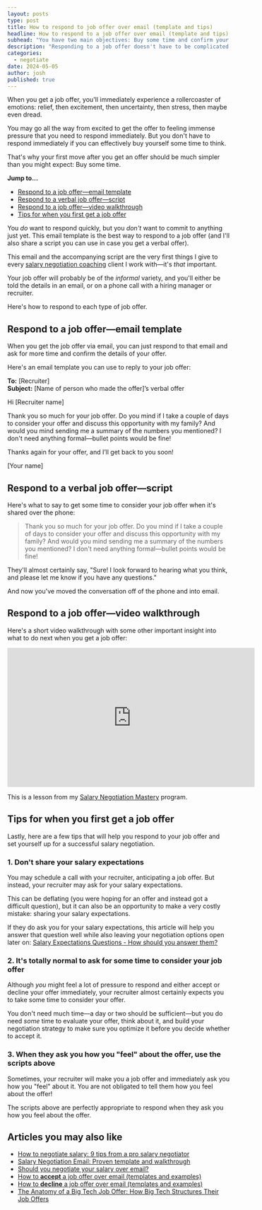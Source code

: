 ```yaml
---
layout: posts
type: post
title: How to respond to job offer over email (template and tips)
headline: How to respond to a job offer over email (template and tips)
subhead: "You have two main objectives: Buy some time and confirm your offer details"
description: "Responding to a job offer doesn't have to be complicated. With this template, you can respond immediately and give yourself time to consider the offer."
categories:
  - negotiate
date: 2024-05-05
author: josh
published: true
---
```

When you get a job offer, you'll immediately experience a rollercoaster of emotions: relief, then excitement, then uncertainty, then stress, then maybe even dread.

You may go all the way from excited to get the offer to feeling immense pressure that you need to respond immediately. But you don't have to respond immediately if you can effectively buy yourself some time to think.

That's why your first move after you get an offer should be much simpler than you might expect: Buy some time.

**Jump to...**

<ul class="arrows">
  <li><i class="fas fa-arrow-circle-right"></i><a href="#respond-email-template">Respond to a job offer—email template</a></li>
	<li><i class="fas fa-arrow-circle-right"></i><a href="#respond-email-script">Respond to a verbal job offer—script</a></li>
	<li><i class="fas fa-arrow-circle-right"></i><a href="#respond-video">Respond to a job offer—video walkthrough</a></li>
	<li><i class="fas fa-arrow-circle-right"></i><a href="#respond-tips">Tips for when you first get a job offer</a></li>
</ul>

You _do_ want to respond quickly, but you _don't_ want to commit to anything just yet. This email template is the best way to respond to a job offer (and I'll also share a script you can use in case you get a verbal offer).

This email and the accompanying script are the very first things I give to every [salary negotiation coaching](/coach/) client I work with—it's _that_ important.

Your job offer will probably be of the *informal* variety, and you'll either be told the details in an email, or on a phone call with a hiring manager or recruiter.

Here's how to respond to each type of job offer.

## <a name="respond-email-template"></a>Respond to a job offer—email template

When you get the job offer via email, you can just respond to that email and ask for more time and confirm the details of your offer.

Here's an email template you can use to reply to your job offer:

<div class="email-block">
  <div class="masthead">
    <p><i class="fas fa-circle"></i><i class="fas fa-circle"></i><i class="fas fa-circle"></i></p>
  </div>
  <div class="email-header">
    <p><strong>To:</strong> [Recruiter]<br>
			<strong>Subject:</strong> [Name of person who made the offer]’s verbal offer</p>
  </div>
  <div class="email-copy">
		<p>Hi [Recruiter name]</p>
		<p>Thank you so much for your job offer. Do you mind if I take a couple of days to consider your offer and discuss this opportunity with my family? And would you mind sending me a summary of the numbers you mentioned? I don't need anything formal—bullet points would be fine!</p>
		<p>Thanks again for your offer, and I’ll get back to you soon!</p>
		<p>[Your name]</p>
  </div>
</div>

## <a name="respond-email-script"></a>Respond to a verbal job offer—script

Here's what to say to get some time to consider your job offer when it's shared over the phone:

> Thank you so much for your job offer. Do you mind if I take a couple of days to consider your offer and discuss this opportunity with my family? And would you mind sending me a summary of the numbers you mentioned? I don't need anything formal—bullet points would be fine!

They'll almost certainly say, "Sure! I look forward to hearing what you think, and please let me know if you have any questions."

And now you've moved the conversation off of the phone and into email.

## <a name="respond-video"></a>Respond to a job offer—video walkthrough

Here's a short video walkthrough with some other important insight into what to do next when you get a job offer:

<iframe width="560" height="315" src="https://www.youtube.com/embed/TGOCHbX6xTg?si=pLEUZPYf8AFwXgWl" title="Do this FIRST when you get your job offer - How to respond to a job offer and buy some time" frameborder="0" allow="accelerometer; autoplay; clipboard-write; encrypted-media; gyroscope; picture-in-picture" allowfullscreen></iframe>

This is a lesson from my [Salary Negotiation Mastery](/salary-negotiation-mastery/) program.

## <a name="respond-tips"></a>Tips for when you first get a job offer

Lastly, here are a few tips that will help you respond to your job offer and set yourself up for a successful salary negotiation.

### 1. Don't share your salary expectations

You may schedule a call with your recruiter, anticipating a job offer. But instead, your recruiter may ask for your salary expectations.

This can be deflating (you were hoping for an offer and instead got a difficult question), but it can also be an opportunity to make a very costly mistake: sharing your salary expectations.

If they do ask you for your salary expectations, this article will help you answer that question well while also leaving your negotiation options open later on: [Salary Expectations Questions - How should you answer them?](https://fearlesssalarynegotiation.com/salary-expectations-interview-question/)

### 2. It's totally normal to ask for some time to consider your job offer

Although _you_ might feel a lot of pressure to respond and either accept or decline your offer immediately, your recruiter almost certainly expects you to take some time to consider your offer.

You don't need much time—a day or two should be sufficient—but you do need _some_ time to evaluate your offer, think about it, and build your negotiation strategy to make sure you optimize it before you decide whether to accept it.

### 3. When they ask you how you "feel" about the offer, use the scripts above

Sometimes, your recruiter will make you a job offer and immediately ask you how you "feel" about it. You are not obligated to tell them how you feel about the offer!

The scripts above are perfectly appropriate to respond when they ask you how you feel about the offer.

## Articles you may also like

- [How to negotiate salary: 9 tips from a pro salary negotiator](/salary-negotiation-guide/)
- [Salary Negotiation Email: Proven template and walkthrough](/salary-negotiation-email-sample/)
- [Should you negotiate your salary over email?](/should-you-negotiate-salary-over-email/)
- [How to **accept** a job offer over email (templates and examples)](/accept-job-offer-email/)
- [How to **decline** a job offer over email (templates and examples)](/decline-job-offer-email/)
- [The Anatomy of a Big Tech Job Offer: How Big Tech Structures Their Job Offers](/big-tech-job-offer-overview/)